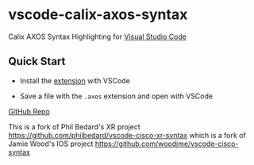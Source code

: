 # vscode-calix-axos-syntax

Calix AXOS Syntax Highlighting for [Visual Studio Code](https://code.visualstudio.com/)

## Quick Start

* Install the [extension](https://marketplace.visualstudio.com/items?itemName=) with VSCode

* Save a file with the `.axos` extension and open with VSCode

[GitHub Repo](https://github.com/tjdub/vscode-calix-axos-syntax)

This is a fork of Phil Bedard's XR project https://github.com/philbedard/vscode-cisco-xr-syntax
which is a fork of Jamie Wood's IOS project https://github.com/woodjme/vscode-cisco-syntax 
